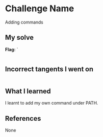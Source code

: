 # Challenge Name
Adding commands

## My solve
**Flag:** `


```bash


```

## Incorrect tangents I went on
```bash


```

## What I learned
I learnt to add my own command under PATH.

## References 
None

